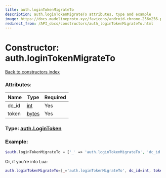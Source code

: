 ```yaml
---
title: auth.loginTokenMigrateTo
description: auth.loginTokenMigrateTo attributes, type and example
image: https://docs.madelineproto.xyz/favicons/android-chrome-256x256.png
redirect_from: /API_docs/constructors/auth_loginTokenMigrateTo.html
---
```

# Constructor: auth.loginTokenMigrateTo  
[Back to constructors index](index.md)



### Attributes:

| Name     |    Type       | Required |
|----------|---------------|----------|
|dc\_id|[int](../types/int.md) | Yes|
|token|[bytes](../types/bytes.md) | Yes|



### Type: [auth.LoginToken](../types/auth.LoginToken.md)


### Example:

```php
$auth.loginTokenMigrateTo = ['_' => 'auth.loginTokenMigrateTo', 'dc_id' => int, 'token' => 'bytes'];
```  


Or, if you're into Lua:

```lua
auth.loginTokenMigrateTo={_='auth.loginTokenMigrateTo', dc_id=int, token='bytes'}

```


